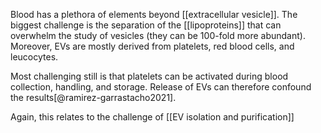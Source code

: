 Blood has a plethora of elements beyond [[extracellular vesicle]]. The biggest challenge is the separation of the [[lipoproteins]] that can overwhelm the study of vesicles (they can be 100-fold more abundant). Moreover, EVs are mostly derived from platelets, red blood cells, and leucocytes. 

Most challenging still is that platelets can be activated during blood collection, handling, and storage. Release of EVs can therefore confound the results[@ramirez-garrastacho2021]. 

Again, this relates to the challenge of [[EV isolation and purification]]